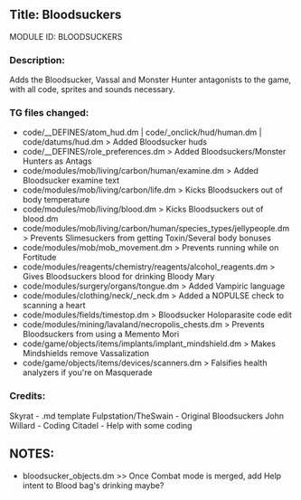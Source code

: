 ## Title: Bloodsuckers

MODULE ID: BLOODSUCKERS

### Description:

Adds the Bloodsucker, Vassal and Monster Hunter antagonists to the game, with all code, sprites and sounds necessary.

### TG files changed:

- code/__DEFINES/atom_hud.dm | code/_onclick/hud/human.dm | code/datums/hud.dm > Added Bloodsucker huds
- code/__DEFINES/role_preferences.dm > Added Bloodsuckers/Monster Hunters as Antags
- code/modules/mob/living/carbon/human/examine.dm > Added Bloodsucker examine text
- code/modules/mob/living/carbon/life.dm > Kicks Bloodsuckers out of body temperature
- code/modules/mob/living/blood.dm > Kicks Bloodsuckers out of blood.dm
- code/modules/mob/living/carbon/human/species_types/jellypeople.dm > Prevents Slimesuckers from getting Toxin/Several body bonuses
- code/modules/mob/mob_movement.dm > Prevents running while on Fortitude
- code/modules/reagents/chemistry/reagents/alcohol_reagents.dm > Gives Bloodsuckers blood for drinking Bloody Mary
- code/modules/surgery/organs/tongue.dm > Added Vampiric language
- code/modules/clothing/neck/_neck.dm > Added a NOPULSE check to scanning a heart
- code/modules/fields/timestop.dm > Bloodsucker Holoparasite code edit
- code/modules/mining/lavaland/necropolis_chests.dm > Prevents Bloodsuckers from using a Memento Mori
- code/game/objects/items/implants/implant_mindshield.dm > Makes Mindshields remove Vassalization
- code/game/objects/items/devices/scanners.dm > Falsifies health analyzers if you're on Masquerade

### Credits:

Skyrat - .md template
Fulpstation/TheSwain - Original Bloodsuckers
John Willard - Coding
Citadel - Help with some coding

## NOTES:

- bloodsucker_objects.dm >> Once Combat mode is merged, add Help intent to Blood bag's drinking maybe? 
